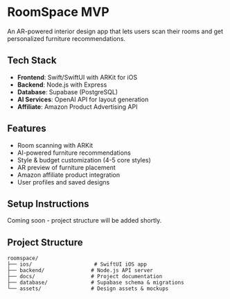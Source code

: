 # RoomSpace MVP

An AR-powered interior design app that lets users scan their rooms and get personalized furniture recommendations.

## Tech Stack
- **Frontend**: Swift/SwiftUI with ARKit for iOS
- **Backend**: Node.js with Express
- **Database**: Supabase (PostgreSQL)
- **AI Services**: OpenAI API for layout generation
- **Affiliate**: Amazon Product Advertising API

## Features
- Room scanning with ARKit
- AI-powered furniture recommendations
- Style & budget customization (4-5 core styles)
- AR preview of furniture placement
- Amazon affiliate product integration
- User profiles and saved designs

## Setup Instructions
Coming soon - project structure will be added shortly.

## Project Structure
```
roomspace/
├── ios/                    # SwiftUI iOS app
├── backend/               # Node.js API server
├── docs/                  # Project documentation
├── database/              # Supabase schema & migrations
└── assets/                # Design assets & mockups
```